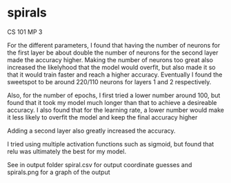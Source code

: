 # spirals

CS 101 MP 3

For the different parameters, I found that having the number of neurons for the first layer be about double the number of neurons for the second layer made the accuracy higher.
Making the number of neurons too great also increased the likelyhood that the model would overfit, but also made it so that it would train faster and reach a higher accuracy. 
Eventually I found the sweetspot to be around 220/110 neurons for layers 1 and 2 respectively.

Also, for the number of epochs, I first tried a lower number around 100, but found that it took my model much longer than that to achieve a desireable accuracy. 
I also found that for the learning rate, a lower number would make it less likely to overfit the model and keep the final accuracy higher

Adding a second layer also greatly increased the accuracy.

I tried using multiple activation functions such as sigmoid, but found that relu was ultimately the best for my model. 

See in output folder spiral.csv for output coordinate guesses and spirals.png for a graph of the output
